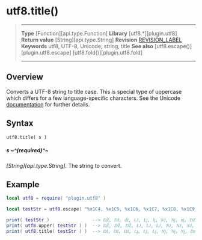 # utf8.title()

> --------------------- ------------------------------------------------------------------------------------------
> __Type__              [Function][api.type.Function]
> __Library__           [utf8.*][plugin.utf8]
> __Return value__      [String][api.type.String]
> __Revision__          [REVISION_LABEL](REVISION_URL)
> __Keywords__          utf8, UTF-8, Unicode, string, title
> __See also__			[utf8.escape()][plugin.utf8.escape]
>						[utf8.fold()][plugin.utf8.fold]
> --------------------- ------------------------------------------------------------------------------------------


## Overview

Converts a <nobr>UTF-8</nobr> string to title case. This is special type of uppercase which differs for a few <nobr>language-specific</nobr> characters. See the Unicode [documentation](http://unicode.org/faq/casemap_charprop.html) for further details.


## Syntax

	utf8.title( s )

##### s ~^(required)^~
_[String][api.type.String]._ The string to convert.


## Example

``````lua
local utf8 = require( "plugin.utf8" )

local testStr = utf8.escape( "%x1C4, %x1C5, %x1C6, %x1C7, %x1C8, %x1C9, %x1CA, %x1CB, %x1CC, %x1F1, %x1F2, %x1F3, %x1F9" )

print( testStr )                --> Ǆ, ǅ, ǆ, Ǉ, ǈ, ǉ, Ǌ, ǋ, ǌ, Ǳ, ǲ, ǳ, ǹ
print( utf8.upper( testStr ) )  --> Ǆ, Ǆ, Ǆ, Ǉ, Ǉ, Ǉ, Ǌ, Ǌ, Ǌ, Ǳ, Ǳ, Ǳ, Ǹ
print( utf8.title( testStr ) )  --> ǅ, ǅ, ǅ, ǈ, ǈ, ǈ, ǋ, ǋ, ǋ, ǲ, ǲ, ǲ, Ǹ
``````
